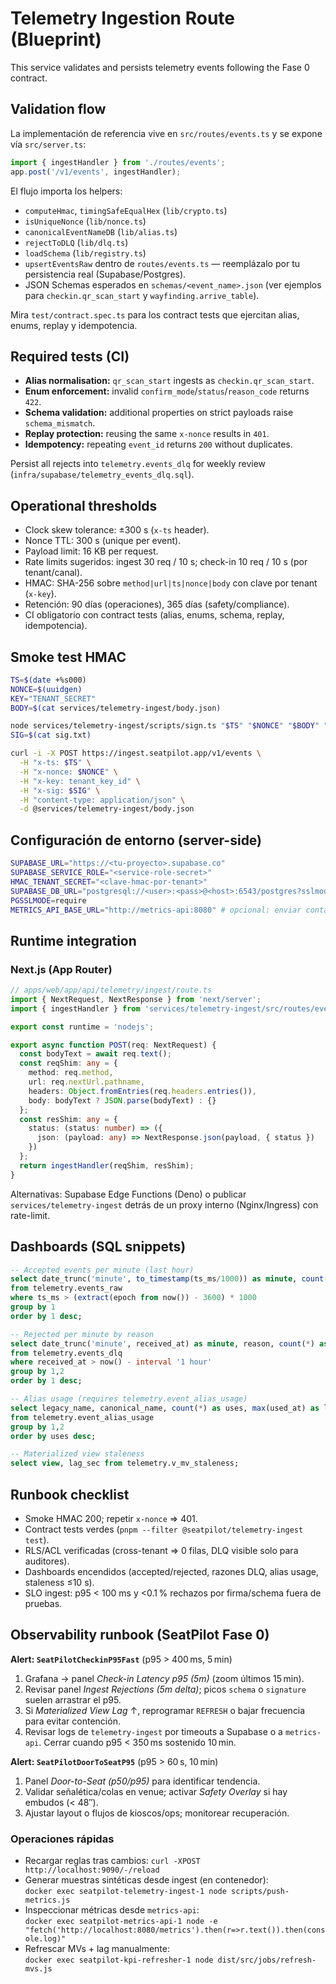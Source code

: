 # Telemetry Ingestion Route (Blueprint)

This service validates and persists telemetry events following the Fase 0 contract.

## Validation flow

La implementación de referencia vive en `src/routes/events.ts` y se expone vía `src/server.ts`:

```ts
import { ingestHandler } from './routes/events';
app.post('/v1/events', ingestHandler);
```

El flujo importa los helpers:

- `computeHmac`, `timingSafeEqualHex` (`lib/crypto.ts`)
- `isUniqueNonce` (`lib/nonce.ts`)
- `canonicalEventNameDB` (`lib/alias.ts`)
- `rejectToDLQ` (`lib/dlq.ts`)
- `loadSchema` (`lib/registry.ts`)
- `upsertEventsRaw` dentro de `routes/events.ts` — reemplázalo por tu persistencia real (Supabase/Postgres).
- JSON Schemas esperados en `schemas/<event_name>.json` (ver ejemplos para `checkin.qr_scan_start` y `wayfinding.arrive_table`).

Mira `test/contract.spec.ts` para los contract tests que ejercitan alias, enums, replay y idempotencia.

## Required tests (CI)

- **Alias normalisation:** `qr_scan_start` ingests as `checkin.qr_scan_start`.
- **Enum enforcement:** invalid `confirm_mode`/`status`/`reason_code` returns `422`.
- **Schema validation:** additional properties on strict payloads raise `schema_mismatch`.
- **Replay protection:** reusing the same `x-nonce` results in `401`.
- **Idempotency:** repeating `event_id` returns `200` without duplicates.

Persist all rejects into `telemetry.events_dlq` for weekly review (`infra/supabase/telemetry_events_dlq.sql`).

## Operational thresholds

- Clock skew tolerance: ±300 s (`x-ts` header).
- Nonce TTL: 300 s (unique per event).
- Payload limit: 16 KB per request.
- Rate limits sugeridos: ingest 30 req / 10 s; check-in 10 req / 10 s (por tenant/canal).
- HMAC: SHA-256 sobre `method|url|ts|nonce|body` con clave por tenant (`x-key`).
- Retención: 90 días (operaciones), 365 días (safety/compliance).
- CI obligatorio con contract tests (alias, enums, schema, replay, idempotencia).

## Smoke test HMAC

```bash
TS=$(date +%s000)
NONCE=$(uuidgen)
KEY="TENANT_SECRET"
BODY=$(cat services/telemetry-ingest/body.json)

node services/telemetry-ingest/scripts/sign.ts "$TS" "$NONCE" "$BODY" "$KEY" > sig.txt
SIG=$(cat sig.txt)

curl -i -X POST https://ingest.seatpilot.app/v1/events \
  -H "x-ts: $TS" \
  -H "x-nonce: $NONCE" \
  -H "x-key: tenant_key_id" \
  -H "x-sig: $SIG" \
  -H "content-type: application/json" \
  -d @services/telemetry-ingest/body.json
```

## Configuración de entorno (server-side)

```bash
SUPABASE_URL="https://<tu-proyecto>.supabase.co"
SUPABASE_SERVICE_ROLE="<service-role-secret>"
HMAC_TENANT_SECRET="<clave-hmac-por-tenant>"
SUPABASE_DB_URL="postgresql://<user>:<pass>@<host>:6543/postgres?sslmode=require" # opcional si usas pg directo
PGSSLMODE=require
METRICS_API_BASE_URL="http://metrics-api:8080" # opcional: enviar contadores/latencias a seatpilot-metrics-api
```

## Runtime integration

### Next.js (App Router)

```ts
// apps/web/app/api/telemetry/ingest/route.ts
import { NextRequest, NextResponse } from 'next/server';
import { ingestHandler } from 'services/telemetry-ingest/src/routes/events';

export const runtime = 'nodejs';

export async function POST(req: NextRequest) {
  const bodyText = await req.text();
  const reqShim: any = {
    method: req.method,
    url: req.nextUrl.pathname,
    headers: Object.fromEntries(req.headers.entries()),
    body: bodyText ? JSON.parse(bodyText) : {}
  };
  const resShim: any = {
    status: (status: number) => ({
      json: (payload: any) => NextResponse.json(payload, { status })
    })
  };
  return ingestHandler(reqShim, resShim);
}
```

Alternativas: Supabase Edge Functions (Deno) o publicar `services/telemetry-ingest` detrás de un proxy interno (Nginx/Ingress) con rate-limit.

## Dashboards (SQL snippets)

```sql
-- Accepted events per minute (last hour)
select date_trunc('minute', to_timestamp(ts_ms/1000)) as minute, count(*) as accepted
from telemetry.events_raw
where ts_ms > (extract(epoch from now()) - 3600) * 1000
group by 1
order by 1 desc;

-- Rejected per minute by reason
select date_trunc('minute', received_at) as minute, reason, count(*) as rejected
from telemetry.events_dlq
where received_at > now() - interval '1 hour'
group by 1,2
order by 1 desc;

-- Alias usage (requires telemetry.event_alias_usage)
select legacy_name, canonical_name, count(*) as uses, max(used_at) as last_used
from telemetry.event_alias_usage
group by 1,2
order by uses desc;

-- Materialized view staleness
select view, lag_sec from telemetry.v_mv_staleness;
```

## Runbook checklist

- Smoke HMAC 200; repetir `x-nonce` ⇒ 401.
- Contract tests verdes (`pnpm --filter @seatpilot/telemetry-ingest test`).
- RLS/ACL verificadas (cross-tenant ⇒ 0 filas, DLQ visible solo para auditores).
- Dashboards encendidos (accepted/rejected, razones DLQ, alias usage, staleness ≤10 s).
- SLO ingest: p95 < 100 ms y <0.1 % rechazos por firma/schema fuera de pruebas.

## Observability runbook (SeatPilot Fase 0)

**Alert: `SeatPilotCheckinP95Fast`** (p95 > 400 ms, 5 min)

1. Grafana → panel *Check-in Latency p95 (5m)* (zoom últimos 15 min).
2. Revisar panel *Ingest Rejections (5m delta)*; picos `schema` o `signature` suelen arrastrar el p95.
3. Si *Materialized View Lag* ↑, reprogramar `REFRESH` o bajar frecuencia para evitar contención.
4. Revisar logs de `telemetry-ingest` por timeouts a Supabase o a `metrics-api`. Cerrar cuando p95 < 350 ms sostenido 10 min.

**Alert: `SeatPilotDoorToSeatP95`** (p95 > 60 s, 10 min)

1. Panel *Door-to-Seat (p50/p95)* para identificar tendencia.
2. Validar señalética/colas en venue; activar *Safety Overlay* si hay embudos (< 48″).
3. Ajustar layout o flujos de kioscos/ops; monitorear recuperación.

### Operaciones rápidas

- Recargar reglas tras cambios: `curl -XPOST http://localhost:9090/-/reload`
- Generar muestras sintéticas desde ingest (en contenedor):  
  `docker exec seatpilot-telemetry-ingest-1 node scripts/push-metrics.js`
- Inspeccionar métricas desde `metrics-api`:  
  `docker exec seatpilot-metrics-api-1 node -e "fetch('http://localhost:8080/metrics').then(r=>r.text()).then(console.log)"`
- Refrescar MVs + lag manualmente:  
  `docker exec seatpilot-kpi-refresher-1 node dist/src/jobs/refresh-mvs.js`
